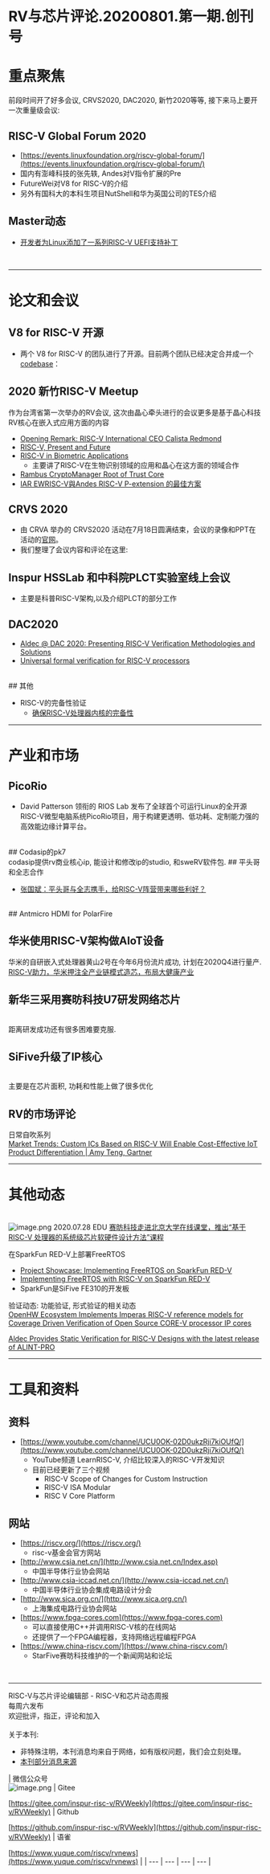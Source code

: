 # RV与芯片评论.20200801.第一期.创刊号



<a name="H3hkR"></a>
# 重点聚焦
前段时间开了好多会议, CRVS2020, DAC2020, 新竹2020等等, 接下来马上要开一次重量级会议:
<a name="fjVzf"></a>
## RISC-V Global Forum 2020

- [https://events.linuxfoundation.org/riscv-global-forum/](https://events.linuxfoundation.org/riscv-global-forum/)
- 国内有澎峰科技的张先轶, Andes对V指令扩展的Pre
- FutureWei对V8 for RISC-V的介绍
- 另外有国科大的本科生项目NutShell和华为英国公司的TES介绍
<a name="K0pkV"></a>
## Master动态

- [开发者为Linux添加了一系列RISC-V UEFI支持补丁](https://www.china-riscv.com/read.php?tid=535&fid=47
)


<br />


---

<a name="g90BX"></a>
# 论文和会议
<a name="WPjm2"></a>
## V8 for RISC-V 开源

- 两个 V8 for RISC-V 的团队进行了开源。目前两个团队已经决定合并成一个[ codebase](https://github.com/v8-riscv/v8/wiki)：



<a name="eLzHc"></a>
## 2020 新竹RISC-V Meetup
作为台湾省第一次举办的RV会议, 这次由晶心牵头进行的会议更多是基于晶心科技RV核心在嵌入式应用方面的内容

- [Opening Remark: RISC-V International CEO Calista Redmond](https://www.youtube.com/watch?v=J-MYQ9fmwgs&feature=emb_logo
)
- [RISC-V, Present and Future](https://www.youtube.com/watch?v=08nPjKU_4Qk&feature=emb_logo
)
- [RISC-V in Biometric Applications ](https://www.youtube.com/watch?v=SKLsVqgk-Fk&feature=emb_logo
)
   - 主要讲了RISC-V在生物识别领域的应用和晶心在这方面的领域合作
- [Rambus CryptoManager Root of Trust Core](https://www.youtube.com/watch?v=CQejolEMB1M&feature=emb_logo
)
- [IAR EWRISC-V與Andes RISC-V P-extension 的最佳方案](https://www.youtube.com/watch?v=d7xeiRXxnwY&feature=emb_logo
)



<a name="7pjP1"></a>
## CRVS 2020

- 由 CRVA 举办的 CRVS2020 活动在7月18日圆满结束，会议的录像和PPT在活动的[官网](http://crva.ict.ac.cn/crvs2020/)。
- 我们整理了会议内容和评论在这里: 



<a name="iTt7r"></a>
## Inspur HSSLab 和中科院PLCT实验室线上会议

- 主要是科普RISC-V架构,以及介绍PLCT的部分工作



<a name="P3x4q"></a>
## DAC2020

- [Aldec @ DAC 2020: Presenting RISC-V Verification Methodologies and Solutions ](https://www.aldec.com/en/company/news/2020-07-15/444
)
- [Universal formal verification for RISC-V processors](https://www.youtube.com/watch?v=w-uL4bXX8lM&feature=emb_logo
)

<br />
<a name="aqeDo"></a>
## 其他

- RISC-V的完备性验证
   - [确保RISC-V处理器内核的完备性 ](https://www.china-riscv.com/read.php?tid=538&fid=38
)

---

<a name="uO7d6"></a>
# 产业和市场


<a name="HWymU"></a>
## PicoRio

- David Patterson 领衔的 RIOS Lab 发布了全球首个可运行Linux的全开源RISC-V微型电脑系统PicoRio项目，用于构建更透明、低功耗、定制能力强的高效能边缘计算平台。

<br />
<a name="PpPw6"></a>
## Codasip的pk7
<br />codasip提供rv商业核心ip, 能设计和修改ip的studio, 和sweRV软件包.
<a name="wfIGj"></a>
## 平头哥和全志合作

- [张国斌：]()[平头哥与全志携手，给RISC-V阵营带来哪些利好？](https://mp.weixin.qq.com/s/uQumDaHTAf4vK2s_G8zwXA
)

<br />
<a name="Detyg"></a>
## Antmicro HDMI for PolarFire
<br />

<a name="Q56Hz"></a>
## 华米使用RISC-V架构做AIoT设备
华米的自研嵌入式处理器黄山2号在今年6月份流片成功, 计划在2020Q4进行量产.<br />[RISC-V助力，华米押注全产业链模式造芯，布局大健康产业](https://www.china-riscv.com/read.php?tid=547&fid=38
)

<a name="rMh4S"></a>
## 新华三采用赛昉科技U7研发网络芯片
<br />距离研发成功还有很多困难要克服.<br />

<a name="AC5T5"></a>
## SiFive升级了IP核心
<br />主要是在芯片面积, 功耗和性能上做了很多优化<br />

<a name="LlAlx"></a>
## RV的市场评论
日常自吹系列<br />[Market Trends: Custom ICs Based on RISC-V Will Enable Cost-Effective IoT Product Differentiation | Amy Teng, Gartner](https://www.gartner.com/doc/reprints?id=1-1Z8EWG75&ct=200612&st=sb)

---

<a name="xuE5V"></a>
# 其他动态
<br />![image.png](https://cdn.nlark.com/yuque/0/2020/png/1541992/1596352540294-2f1f7a83-a077-49dd-b97e-0252f3209ad6.png#align=left&display=inline&height=25&margin=%5Bobject%20Object%5D&name=image.png&originHeight=49&originWidth=49&size=625&status=done&style=none&width=24.5) 2020.07.28 EDU [赛昉科技走进北京大学在线课堂，推出“基于RISC-V 处理器的系统级芯片软硬件设计方法”课程  ](https://mp.weixin.qq.com/s/KOAaAe5YtrgZXpBtntYb6A
)

在SparkFun RED-V上部署FreeRTOS

- [Project Showcase: Implementing FreeRTOS on SparkFun RED-V ](https://www.youtube.com/watch?v=A7n5jsT7oek&feature=emb_logo
)
- [Implementing FreeRTOS with RISC-V on SparkFun RED-V ](https://www.sparkfun.com/news/3334
)
- SparkFun是SiFive FE310的开发板



验证动态: 功能验证, 形式验证的相关动态<br />[OpenHW Ecosystem Implements Imperas RISC-V reference models for Coverage Driven Verification of Open Source CORE-V processor IP cores](https://www.imperas.com/articles/openhw-ecosystem-implements-imperas-risc-v-reference-models-coverage-driven-verification
)

[Aldec Provides Static Verification for RISC-V Designs with the latest release of ALINT-PRO ](https://www.aldec.com/en/company/news/2020-07-22/445
)


---

<a name="tAnyo"></a>
# 工具和资料
<a name="6rWbE"></a>
## 资料

- [https://www.youtube.com/channel/UCU0OK-02D0ukzRji7kiOUfQ/](https://www.youtube.com/channel/UCU0OK-02D0ukzRji7kiOUfQ/)
   - YouTube频道 LearnRISC-V, 介绍比较深入的RISC-V开发知识
   - 目前已经更新了三个视频
      - RISC-V Scope of Changes for Custom Instruction
      - RISC-V ISA Modular
      - RISC V Core Platform
<a name="OjR88"></a>
## 网站

- [https://riscv.org/](https://riscv.org/)
   - risc-v基金会官方网站
- [http://www.csia.net.cn/](http://www.csia.net.cn/Index.asp)
   - 中国半导体行业协会网站
- [http://www.csia-iccad.net.cn/](http://www.csia-iccad.net.cn/)
   - 中国半导体行业协会集成电路设计分会
- [http://www.sica.org.cn/](http://www.sica.org.cn/)
   - 上海集成电路行业协会网站
- [https://www.fpga-cores.com](https://www.fpga-cores.com)
   - 可以直接使用C++并调用RISC-V核的在线网站
   - 还提供了一个FPGA编程器，支持网络远程编程FPGA
- [https://www.china-riscv.com/](https://www.china-riscv.com/)
   - StarFive赛昉科技维护的一个新闻网站和论坛


<br />


---

RISC-V与芯片评论编辑部 - RISC-V和芯片动态周报<br />每周六发布<br />欢迎批评，指正，评论和加入<br />
<br />关于本刊: 

- 非特殊注明，本刊消息均来自于网络，如有版权问题，我们会立刻处理。
- [本刊部分消息来源](https://www.yuque.com/riscv/rvnews/overview#vHVQ5)




| 微信公众号<br />![image.png](https://cdn.nlark.com/yuque/0/2020/png/1541992/1602320139392-1297e86a-ac06-4d76-a000-ad4307cd488c.png#align=left&display=inline&height=187&margin=%5Bobject%20Object%5D&name=image.png&originHeight=440&originWidth=465&size=225442&status=done&style=none&width=198) | Gitee

[https://gitee.com/inspur-risc-v/RVWeekly](https://gitee.com/inspur-risc-v/RVWeekly) | Github

[https://github.com/inspur-risc-v/RVWeekly](https://github.com/inspur-risc-v/RVWeekly) | 语雀

[https://www.yuque.com/riscv/rvnews](https://www.yuque.com/riscv/rvnews) |
| --- | --- | --- | --- |


<br />

